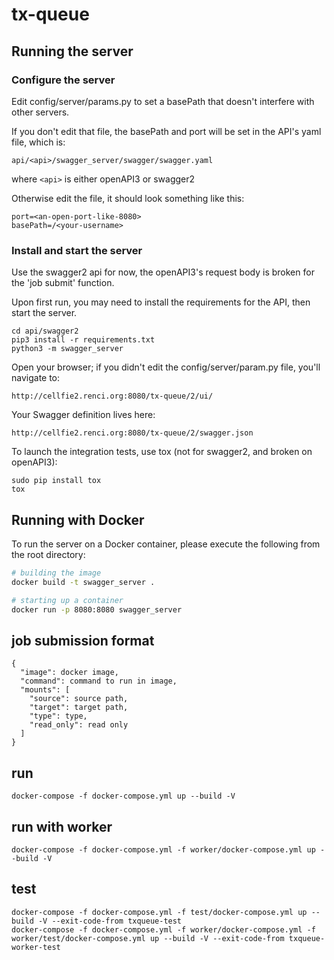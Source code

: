 # tx-queue

## Running the server
### Configure the server
Edit config/server/params.py to set a basePath that doesn't interfere with other servers.

If you don't edit that file, the basePath and port will be set in the API's yaml file, which is:
```
api/<api>/swagger_server/swagger/swagger.yaml
```
where ```<api>``` is either openAPI3 or swagger2
  
Otherwise edit the file, it should look something like this:
```
port=<an-open-port-like-8080>
basePath=/<your-username>
```
### Install and start the server
Use the swagger2 api for now, the openAPI3's request body is broken for the 'job submit' function.

Upon first run, you may need to install the requirements for the API, then start the server.
```
cd api/swagger2
pip3 install -r requirements.txt
python3 -m swagger_server
```
Open your browser; if you didn't edit the config/server/param.py file, you'll navigate to:
```
http://cellfie2.renci.org:8080/tx-queue/2/ui/
```
Your Swagger definition lives here:
```
http://cellfie2.renci.org:8080/tx-queue/2/swagger.json
```

To launch the integration tests, use tox (not for swagger2, and broken on openAPI3):
```
sudo pip install tox
tox
```

## Running with Docker

To run the server on a Docker container, please execute the following from the root directory:

```bash
# building the image
docker build -t swagger_server .

# starting up a container
docker run -p 8080:8080 swagger_server
```


## job submission format
```
{
  "image": docker image,
  "command": command to run in image,
  "mounts": [
    "source": source path,
    "target": target path,
    "type": type,
    "read_only": read only
  ]
}
```



## run
```
docker-compose -f docker-compose.yml up --build -V
```

## run with worker
```
docker-compose -f docker-compose.yml -f worker/docker-compose.yml up --build -V
```


## test
```
docker-compose -f docker-compose.yml -f test/docker-compose.yml up --build -V --exit-code-from txqueue-test
docker-compose -f docker-compose.yml -f worker/docker-compose.yml -f worker/test/docker-compose.yml up --build -V --exit-code-from txqueue-worker-test

```
